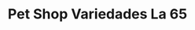 ---
title: "Pet Shop Variedades La 65"
url: /chapinero/pet-shop-variedades-la-65/
shop: mascotas
---